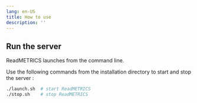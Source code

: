 ```yaml
---
lang: en-US
title: How to use
description: ''
---
```


## Run the server

ReadMETRICS launches from the command line.

Use the following commands from the installation directory to start and stop the server :

```bash
./launch.sh  # start ReadMETRICS
./stop.sh    # stop ReadMETRICS
```